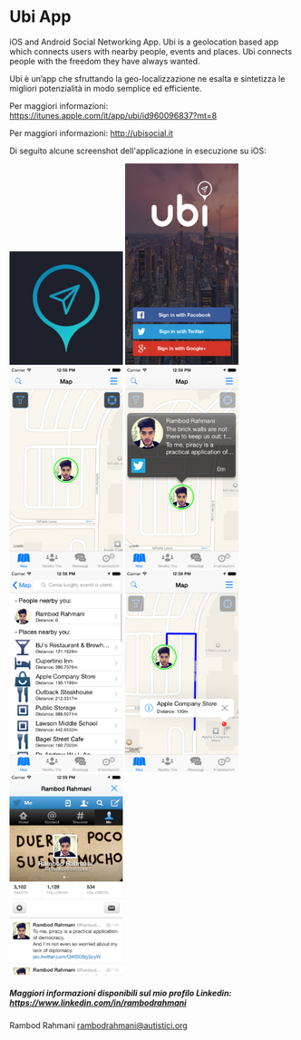 # Ubi App
iOS and Android Social Networking App. Ubi is a geolocation based app which connects users with nearby people, events and places.
Ubi connects people with the freedom they have always wanted.

Ubi è un’app che sfruttando la geo-localizzazione ne esalta e sintetizza le migliori potenzialità in modo semplice ed efficiente.

Per maggiori informazioni: https://itunes.apple.com/it/app/ubi/id960096837?mt=8

Per maggiori informazioni: http://ubisocial.it

Di seguito alcune screenshot dell'applicazione in esecuzione su iOS:

<img src="screens/0.png" alt="Applicazione Ubi - PIC 0" width="200px"/> <img src="screens/1.png" alt="Applicazione Ubi - PIC 1" width="200px"/> <img src="screens/2.png" alt="Applicazione Ubi - PIC 2" width="200px"/> <img src="screens/3.png" alt="Applicazione Ubi - PIC 3" width="200px"/> <img src="screens/4.png" alt="Applicazione PHOS - PIC 4" width="200px"/> <img src="screens/5.png" alt="Applicazione Ubi - PIC 5" width="200px"/> <img src="screens/6.png" alt="Applicazione Ubi - PIC 6" width="200px"/>

##### Maggiori informazioni disponibili sul mio profilo Linkedin: https://www.linkedin.com/in/rambodrahmani

Rambod Rahmani <rambodrahmani@autistici.org>
